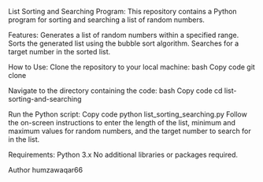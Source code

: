 List Sorting and Searching Program:
This repository contains a Python program for sorting and searching a list of random numbers.

Features:
Generates a list of random numbers within a specified range.
Sorts the generated list using the bubble sort algorithm.
Searches for a target number in the sorted list.

How to Use:
Clone the repository to your local machine:
bash
Copy code
git clone <repository-url>

Navigate to the directory containing the code:
bash
Copy code
cd list-sorting-and-searching

Run the Python script:
Copy code
python list_sorting_searching.py
Follow the on-screen instructions to enter the length of the list, minimum and maximum values for random numbers, and the target number to search for in the list.

Requirements:
Python 3.x
No additional libraries or packages required.

Author
humzawaqar66
